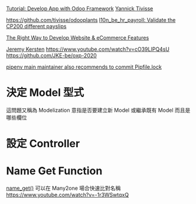 [Tutorial: Develop App with Odoo Framework](https://www.odoo.com/event/odoo-experience-2020-2020-09-30-2020-10-02-2622/track/tutorial-develop-an-app-with-the-odoo-framework-3852)
[Yannick Tivisse](http://be.linkedin.com/yannick-tivisse-22287064)

https://github.com/tivisse/odooplants
[l10n_be_hr_payroll: Validate the CP200 different payslips](https://github.com/odoo/odoo/pull/59367)

[The Right Way to Develop Website & eCommerce Features](http://www.odoo.com/event/odoo-experience-2020-2020-09-30-2020-10-02-2622/track/the-right-way-to-develop-website-ecommerce-features-3846)

[Jeremy Kersten](http://be.linkedin.com/jerremy-kersten-2ba8091b)
https://www.youtube.com/watch?v=cO39LIPQ4sU
https://github.com/JKE-be/oxp-2020

[pipenv main maintainer also recommends to commit Pipfile.lock](http://stackoverflow.com/questions/46278288)

# 決定 Model 型式

這問題又稱為 Modelization 意指是否要建立新 Model 或繼承既有 Model 而且是哪些欄位

# 設定 Controller


# Name Get Function

[name_get()](https://www.cybrosys.com/blog/how-to-use-of-name-get-function-in-odoo) 可以在 Many2one 場合快速比對名稱
https://www.youtube.com/watch?v=-1r3WSwtqxQ

